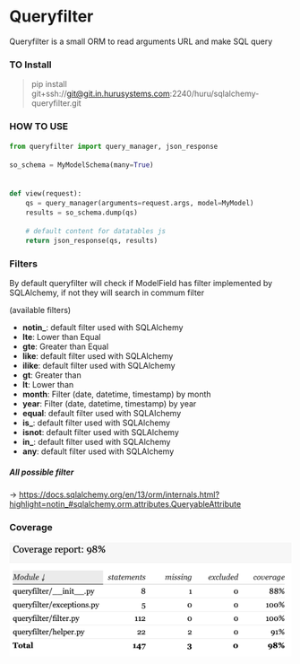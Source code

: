 # Queryfilter

Queryfilter is a small ORM to read arguments URL and make SQL
query

### TO Install

> pip install git+ssh://git@git.in.hurusystems.com:2240/huru/sqlalchemy-queryfilter.git

### HOW TO USE

```python
from queryfilter import query_manager, json_response

so_schema = MyModelSchema(many=True)


def view(request):
    qs = query_manager(arguments=request.args, model=MyModel)
    results = so_schema.dump(qs)

    # default content for datatables js
    return json_response(qs, results)
```
### Filters

By default queryfilter will check if ModelField has filter implemented by SQLAlchemy,
if not they will search in commum filter

(available filters)
- **notin_**: default filter used with SQLAlchemy
- **lte**: Lower than Equal
- **gte**: Greater than Equal
- **like**: default filter used with SQLAlchemy
- **ilike**: default filter used with SQLAlchemy
- **gt**: Greater than
- **lt**: Lower than
- **month**: Filter (date, datetime, timestamp) by month
- **year**: Filter (date, datetime, timestamp) by year
- **equal**: default filter used with SQLAlchemy
- **is_**: default filter used with SQLAlchemy
- **isnot**: default filter used with SQLAlchemy
- **in_**: default filter used with SQLAlchemy
- **any**: default filter used with SQLAlchemy

##### All possible filter

-> https://docs.sqlalchemy.org/en/13/orm/internals.html?highlight=notin_#sqlalchemy.orm.attributes.QueryableAttribute

### Coverage

![](./docs/coverage.png)
